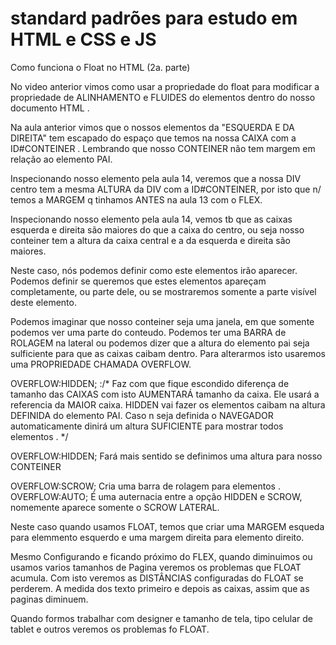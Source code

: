 # standard padrões para estudo em HTML e CSS e JS

Como funciona o Float no HTML (2a. parte)

No video anterior vimos como usar a propriedade do float para  modificar a propriedade de ALINHAMENTO e FLUIDES do elementos dentro do nosso documento HTML .

Na aula anterior  vimos que o nossos elementos  da "ESQUERDA E DA DIREITA" tem escapado do espaço que temos na nossa CAIXA com a ID#CONTEINER . Lembrando que nosso CONTEINER não tem margem em relação ao elemento PAI.

Inspecionando nosso  elemento pela aula 14, veremos que a nossa DIV centro tem a mesma ALTURA da DIV com a ID#CONTEINER, por isto que n/ temos a MARGEM q tinhamos ANTES na aula 13 com o FLEX.

Inspecionando nosso  elemento pela aula 14, vemos tb que as caixas esquerda e direita são maiores do que a caixa do centro, ou seja nosso conteiner tem a altura da caixa central e a da esquerda e direita são maiores.

Neste caso, nós podemos definir como  este elementos irão aparecer. Podemos definir se queremos que estes elementos apareçam completamente, ou parte dele, ou se mostraremos somente a parte visível deste elemento.

Podemos imaginar que nosso conteiner seja uma janela, em que somente podemos ver uma parte do conteudo. Podemos ter uma BARRA de ROLAGEM na lateral ou podemos dizer que a altura do elemento pai seja sulficiente para que as caixas caibam dentro. Para alterarmos isto usaremos uma PROPRIEDADE CHAMADA OVERFLOW.


OVERFLOW:HIDDEN; :/*  Faz com que fique escondido  diferença de tamanho das CAIXAS com isto AUMENTARÁ tamanho da caixa. Ele usará a referencia da MAIOR caixa. HIDDEN vai fazer os elementos caibam na altura DEFINIDA do elemento PAI. Caso n seja definida o NAVEGADOR automaticamente dinirá um altura SUFICIENTE para mostrar todos elementos  .  */

OVERFLOW:HIDDEN; Fará mais sentido se definimos uma altura para nosso CONTEINER

OVERFLOW:SCROW; Cria uma barra de rolagem para elementos .
OVERFLOW:AUTO; É uma auternacia entre a opção HIDDEN e SCROW, nomemente aparece somente o SCROW LATERAL.

Neste caso quando usamos FLOAT, temos que criar uma MARGEM esqueda para elemmento esquerdo e uma margem direita para elemento direito.

Mesmo Configurando e ficando próximo do FLEX, quando diminuimos ou usamos varios tamanhos de Pagina veremos os problemas que FLOAT acumula. Com isto veremos as DISTÂNCIAS configuradas do FLOAT se perderem. A medida dos texto primeiro e depois as caixas, assim que as paginas diminuem.

Quando formos trabalhar com designer e tamanho de tela, tipo celular de tablet e outros  veremos os problemas fo FLOAT.









